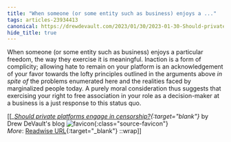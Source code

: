 ```yaml
---
title: "When someone (or some entity such as business) enjoys a ..."
tags: articles-23934413
canonical: https://drewdevault.com/2023/01/30/2023-01-30-Should-private-platforms-engage-in-censorship.html
hide_title: true
---
```


When someone (or some entity such as business) enjoys a particular freedom, the way they exercise it is meaningful. Inaction is a form of complicity; allowing hate to remain on your platform is an acknowledgement of your favor towards the lofty principles outlined in the arguments above *in spite of* the problems enumerated here and the realities faced by marginalized people today. A purely moral consideration thus suggests that exercising your right to free association in your role as a decision-maker at a business is a just response to this status quo.


[[<cite>_[Should private platforms engage in censorship?](https://drewdevault.com/2023/01/30/2023-01-30-Should-private-platforms-engage-in-censorship.html){:target="_blank"}_</cite> by Drew DeVault's blog ![favicon](https://s2.googleusercontent.com/s2/favicons?domain=drewdevault.com){:class="source-favicon"}<br>
_More_: [Readwise URL](https://readwise.io/open/467872298){:target="_blank"}
::wrap]]